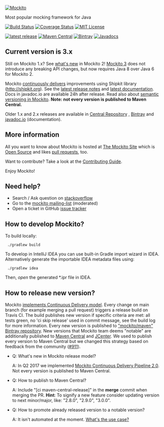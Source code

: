 <a href="http://site.mockito.org">
<img src="https://raw.githubusercontent.com/mockito/mockito/release/3.x/src/javadoc/org/mockito/logo.png"
     srcset="https://raw.githubusercontent.com/mockito/mockito/release/3.x/src/javadoc/org/mockito/logo@2x.png 2x"
     alt="Mockito" />
</a>

Most popular mocking framework for Java

[![Build Status](https://travis-ci.org/mockito/mockito.svg?branch=release/3.x)](https://travis-ci.org/mockito/mockito) [![Coverage Status](https://img.shields.io/codecov/c/github/mockito/mockito.svg)](https://codecov.io/github/mockito/mockito) [![MIT License](http://img.shields.io/badge/license-MIT-green.svg) ](https://github.com/mockito/mockito/blob/release/3.x/LICENSE)

[![latest release](https://img.shields.io/badge/release%20notes-3.x-yellow.svg)](https://github.com/mockito/mockito/blob/release/3.x/doc/release-notes/official.md)
[![Maven Central](https://img.shields.io/maven-central/v/org.mockito/mockito-core.svg)](http://search.maven.org/#search%7Cgav%7C1%7Cg%3A%22org.mockito%22%20AND%20a%3A%22mockito-core%22)
[![Bintray](https://api.bintray.com/packages/mockito/maven/mockito-development/images/download.svg)](https://bintray.com/mockito/maven)
[![Javadocs](http://www.javadoc.io/badge/org.mockito/mockito-core.svg?color=red)](http://www.javadoc.io/doc/org.mockito/mockito-core)


## Current version is 3.x
Still on Mockito 1.x? See [what's new](https://github.com/mockito/mockito/wiki/What%27s-new-in-Mockito-2) in Mockito 2! [Mockito 3](https://github.com/mockito/mockito/releases/tag/v3.0.0) does not introduce any breaking API changes, but now requires Java 8 over Java 6 for Mockito 2.

Mockito [continuously delivers](https://github.com/mockito/mockito/wiki/Continuous-Delivery-Overview) improvements using Shipkit library (http://shipkit.org). See the [latest release notes](https://github.com/mockito/mockito/blob/release/3.x/doc/release-notes/official.md) and [latest documentation](http://javadoc.io/page/org.mockito/mockito-core/2/org/mockito/Mockito.html). Docs in javadoc.io are available 24h after release. Read also about [semantic versioning in Mockito](https://github.com/mockito/mockito/wiki/Semantic-Versioning). **Note: not every version is published to Maven Central.**

Older 1.x and 2.x releases are available in
[Central Repository](http://search.maven.org/#artifactdetails|org.mockito|mockito-core|1.10.19|jar)
, [Bintray](https://bintray.com/mockito/maven/mockito/1.10.19/view)
and [javadoc.io](http://javadoc.io/doc/org.mockito/mockito-core/1.10.19/org/mockito/Mockito.html) (documentation).

## More information

All you want to know about Mockito is hosted at [The Mockito Site](http://site.mockito.org) which is [Open Source](https://github.com/mockito/mockito.github.io) and likes [pull requests](https://github.com/mockito/mockito.github.io/pulls), too.

Want to contribute? Take a look at the [Contributing Guide](https://github.com/mockito/mockito/blob/release/3.x/.github/CONTRIBUTING.md).

Enjoy Mockito!

## Need help?

* Search / Ask question on [stackoverflow](http://stackoverflow.com/questions/tagged/mockito)
* Go to the [mockito mailing-list](http://groups.google.com/group/mockito) (moderated)
* Open a ticket in GitHub [issue tracker](https://github.com/mockito/mockito/issues)

## How to develop Mockito?

To build locally:

     ./gradlew build

To develop in IntelliJ IDEA you can use built-in Gradle import wizard in IDEA.
Alternatively generate the importable IDEA metadata files using:

     ./gradlew idea

Then, _open_ the generated *.ipr file in IDEA.

## How to release new version?

Mockito [implements Continuous Delivery model](https://github.com/mockito/mockito/wiki/Continuous-Delivery-Overview).
Every change on main branch (for example merging a pull request) triggers a release build on Travis CI.
The build publishes new version if specific criteria are met: all tests green, no 'ci skip release' used in commit message, see the build log for more information.
Every new version is published to ["mockito/maven" Bintray repository](https://bintray.com/mockito/maven).
New versions that Mockito team deems "notable" are additionally published to [Maven Central](http://search.maven.org/#search%7Cga%7C1%7Cg%3A%22org.mockito%22) and [JCenter](https://bintray.com/bintray/jcenter).
We used to publish every version to Maven Central but we changed this strategy based on feedback from the community ([#911](https://github.com/mockito/mockito/issues/911)).

* Q: What's new in Mockito release model?

  A: In Q2 2017 we implemented [Mockito Continuous Delivery Pipeline 2.0](https://github.com/mockito/mockito/issues/911).
  Not every version is published to Maven Central.

* Q: How to publish to Maven Central?

  A: Include "[ci maven-central-release]" in the **merge** commit when merging the PR.
  **Hint**: To signify a new feature consider updating version to next minor/major, like: "2.8.0", "2.9.0", "3.0.0".

* Q: How to promote already released version to a notable version?

  A: It isn't automated at the moment. [What's the use case?](https://github.com/mockito/mockito/issues/911)
